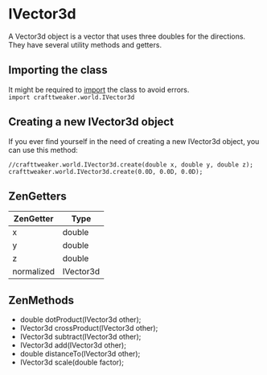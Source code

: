 # IVector3d

A Vector3d object is a vector that uses three doubles for the directions.  
They have several utility methods and getters.

## Importing the class

It might be required to [import](/AdvancedFunctions/Import/) the class to avoid errors.  
`import crafttweaker.world.IVector3d`

## Creating a new IVector3d object

If you ever find yourself in the need of creating a new IVector3d object, you can use this method:

    //crafttweaker.world.IVector3d.create(double x, double y, double z);
    crafttweaker.world.IVector3d.create(0.0D, 0.0D, 0.0D);
    

## ZenGetters

| ZenGetter  | Type      |
| ---------- | --------- |
| x          | double    |
| y          | double    |
| z          | double    |
| normalized | IVector3d |

## ZenMethods

- double dotProduct(IVector3d other);
- IVector3d crossProduct(IVector3d other);
- IVector3d subtract(IVector3d other);
- IVector3d add(IVector3d other);
- double distanceTo(IVector3d other);
- IVector3d scale(double factor);